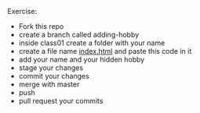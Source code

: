 Exercise:
- Fork this repo
- create a branch called adding-hobby
- inside class01 create a folder with your name
- create a file name [index.html](https://repl.it/@osamaabdullah/recoded-exercise) and paste this code in it
- add your name and your hidden hobby
- stage your changes
- commit your changes
- merge with master
- push
- pull request your commits
